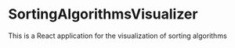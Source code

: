 # SortingAlgorithmsVisualizer
This is a React application for the visualization of sorting algorithms
